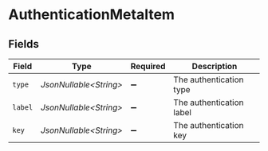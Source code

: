 # AuthenticationMetaItem


## Fields

| Field                    | Type                     | Required                 | Description              |
| ------------------------ | ------------------------ | ------------------------ | ------------------------ |
| `type`                   | *JsonNullable\<String>*  | :heavy_minus_sign:       | The authentication type  |
| `label`                  | *JsonNullable\<String>*  | :heavy_minus_sign:       | The authentication label |
| `key`                    | *JsonNullable\<String>*  | :heavy_minus_sign:       | The authentication key   |